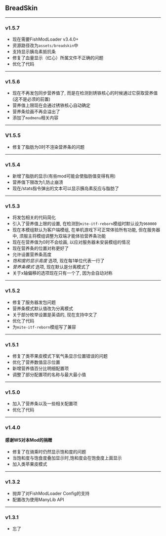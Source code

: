 ## BreadSkin

---

### v1.5.7
* 现在需要FishModLoader v3.4.0+
* 资源路径改为`assets/breadskin`中
* 支持显示胰岛素抵抗条
* 修复了血量显示（红心）所属文件不正确的问题
* 优化了代码

---

### v1.5.6

* 现在不再发包同步营养值了, 而是在检测到锈铁核心的时候通过它获取营养值(这不是必须的前置)
* 营养值上限现在会通过锈铁核心自动确定
* 营养条绘画不再会溢出了
* 添加了`modmenu`相关内容

---

### V1.5.5

* 修复了脂肪为0时不渲染营养条的问题

---

### v1.5.4

* 新增了脂肪的显示(有些mod可能会使脂肪值变得有用)
* 营养值下限改为1,防止崩溃
* 现在/stats指令弹出的文本可以显示胰岛素反应与脂肪了

---

### v1.5.3

* 将发包相关的代码简化
* 引入了营养值上限的设置, 在检测到`mite-itf-reborn`模组时默认设为`960000`
* 现在本模组默认为客户端模组, 在单机游戏下可正常体验所有功能, 但在服务器中, 须服主将模组调整为双端才能体验营养条功能
* 现在在营养值为0时不会绘画, 以应对服务器未安装模组的情况
* 现在营养条的位置对称更好了
* 允许设置营养条高度
* _饱和度的显示高度_ 选项, 现在每1单位代表一行了
* _营养条模式_ 选项, 现在默认是分离模式了
* 关于x轴偏移的选项现在只有一个了, 因为会自动对称

---

### v1.5.2

* 修复了服务器发包问题
* 营养条模式默认值改为分离模式
* 关于部分枚举设置是英语的, 现在支持中文了
* 优化了代码
* 为`mite-itf-reborn`模组写了兼容

---

### v1.5.1

* 修复了类苹果皮模式下氧气条显示位置错误的问题
* 优化了营养数值显示位置
* 新增营养值百分比明细配置项
* 调整了部分配置项的名称与最大最小值

---

### v1.5.0

* 加入了营养条以及一些相关配置项
* 优化了代码

---

### v1.4.0

#### 感谢WS对本Mod的捐赠

* 修复了在骑乘时仍然显示饱和度的问题
* 当饱和度与饱食度叠加显示时,饱和度会在饱食度上面显示
* 加入类苹果皮模式

---

### v1.3.2

* 抛弃了对FishModLoader Config的支持
* 配置改为使用ManyLib API

---

### v1.3.1

* 忘了